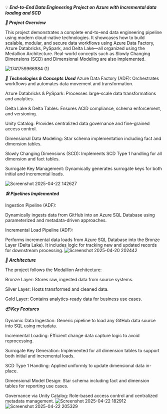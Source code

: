 💡 ***End-to-End Data Engineering Project on Azure with Incremental data loading and SCD***

***🚀 Project Overview***

This project demonstrates a complete end-to-end data engineering pipeline using modern cloud-native technologies. It showcases how to build scalable, modular, and secure data workflows using Azure Data Factory, Azure Databricks, PySpark, and Delta Lake—all organized using the Medallion Architecture. Real-world concepts such as Slowly Changing Dimensions (SCD) and Dimensional Modeling are also implemented.

![1741759966984 (1)](https://github.com/user-attachments/assets/4905df98-2f19-4ee6-83fa-03a348680ce1)

***🔧 Technologies & Concepts Used***
Azure Data Factory (ADF): Orchestrates workflows and automates data movement and transformation.

Azure Databricks & PySpark: Processes large-scale data transformations and analytics.

Delta Lake & Delta Tables: Ensures ACID compliance, schema enforcement, and versioning.

Unity Catalog: Provides centralized data governance and fine-grained access control.

Dimensional Data Modeling: Star schema implementation including fact and dimension tables.

Slowly Changing Dimensions (SCD): Implements SCD Type 1 handling for all dimension and fact tables.

Surrogate Key Management: Dynamically generates surrogate keys for both initial and incremental loads.

![Screenshot 2025-04-22 142627](https://github.com/user-attachments/assets/e52b0aed-599b-462c-a7b4-13313264b191)

***🛠️ Pipelines Implemented***

Ingestion Pipeline (ADF):

Dynamically ingests data from GitHub into an Azure SQL Database using parameterized and metadata-driven approaches.

Incremental Load Pipeline (ADF):

Performs incremental data loads from Azure SQL Database into the Bronze Layer (Delta Lake). It includes logic for tracking new and updated records for downstream processing.
![Screenshot 2025-04-20 202442](https://github.com/user-attachments/assets/a2f58628-ab25-4200-96bd-6fbb90f5d295)

***📐 Architecture***

The project follows the Medallion Architecture:

Bronze Layer: Stores raw, ingested data from source systems.

Silver Layer: Hosts transformed and cleaned data.

Gold Layer: Contains analytics-ready data for business use cases.

***📦 Key Features***

Dynamic Data Ingestion: Generic pipeline to load any GitHub data source into SQL using metadata.

Incremental Loading: Efficient change data capture logic to avoid reprocessing.

Surrogate Key Generation: Implemented for all dimension tables to support both initial and incremental loads.

SCD Type 1 Handling: Applied uniformly to update dimensional data in-place.

Dimensional Model Design: Star schema including fact and dimension tables for reporting use cases.

Governance via Unity Catalog: Role-based access control and centralized metadata management.
![Screenshot 2025-04-22 182912](https://github.com/user-attachments/assets/d787dc42-febe-4b35-9d77-b3bad393b2ee)
![Screenshot 2025-04-22 205329](https://github.com/user-attachments/assets/19d371f0-ed04-4b8c-a376-9decbaa17d0a)
